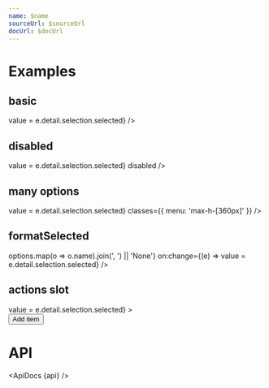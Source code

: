 ```yaml
---
name: $name
sourceUrl: $sourceUrl
docUrl: $docUrl
---
```


<script>
  import { mdiMagnify, mdiPlus, mdiPencil } from '@mdi/js';

  import api from '$lib/components/MultiSelectField.svelte?raw&sveld';
  import ApiDocs from '$lib/components/ApiDocs.svelte';

  import Button from '$lib/components/Button.svelte';
  import Preview from '$lib/components/Preview.svelte';
  import MenuItem from '$lib/components/MenuItem.svelte';
  import MultiSelectField from '$lib/components/MultiSelectField.svelte';

  import { delay } from '$lib/utils/promise';
  import { cls } from '$lib/utils/styles';

  const options = [
    { name: 'One', value: 1 },
    { name: 'Two', value: 2 },
    { name: 'Three', value: 3 },
    { name: 'Four', value: 4 },
  ];

  const manyOptions = Array.from({ length: 100 }).map((_, i) => ({ name: `${i + 1}`, value: i + 1 }))

  let value = [3];
</script>

# Examples

## basic

<Preview>
  <MultiSelectField
    {options}
    {value}
    on:change={(e) => value = e.detail.selection.selected}
  />
</Preview>

## disabled

<Preview>
  <MultiSelectField
    {options}
    {value}
    on:change={(e) => value = e.detail.selection.selected}
    disabled
  />
</Preview>

## many options

<Preview>
  <MultiSelectField
    options={manyOptions}
    {value}
    on:change={(e) => value = e.detail.selection.selected}
    classes={{ menu: 'max-h-[360px]' }}
  />
</Preview>

## formatSelected

<Preview>
  <MultiSelectField
    {options}
    {value}
    formatSelected={({ options }) => options.map(o => o.name).join(', ') || 'None'}
    on:change={(e) => value = e.detail.selection.selected}
  />
</Preview>

## actions slot

<Preview>
  <MultiSelectField
    {options}
    {value}
    on:change={(e) => value = e.detail.selection.selected}
  >
    <div slot="actions">
      <Button color="accent" icon={mdiPlus}>Add item</Button>
    </div>
  </MultiSelectField>
</Preview>

# API

<ApiDocs {api} />
